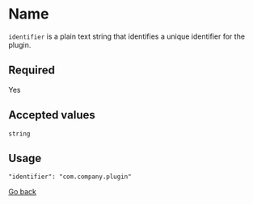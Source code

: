 # Name

`identifier` is a plain text string that identifies a unique identifier for the plugin.

## Required
Yes

## Accepted values
`string`

## Usage
```
"identifier": "com.company.plugin"
```

[Go back](MANIFEST.md)
